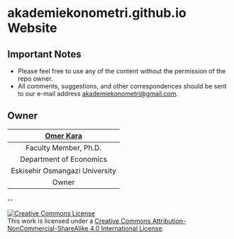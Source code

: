 # akademiekonometri.github.io Website

## Important Notes
- Please feel free to use any of the content without the permission of the repo owner.
- All comments, suggestions, and other correspondences should be sent to our e-mail address [akademiekonometri@gmail.com](<mailto:akademiekonometri@gmail.com>).

## Owner
| [Omer Kara](<omer.kara.ylsy@gmail.com>) |
| :---: |
| Faculty Member, Ph.D. |
| Department of Economics |
| Eskisehir Osmangazi University |
| Owner |

--

<a rel="license" href="http://creativecommons.org/licenses/by-nc-sa/4.0/"><img alt="Creative Commons License" style="border-width:0" src="https://i.creativecommons.org/l/by-nc-sa/4.0/88x31.png" /></a><br />This work is licensed under a <a rel="license" href="http://creativecommons.org/licenses/by-nc-sa/4.0/">Creative Commons Attribution-NonCommercial-ShareAlike 4.0 International License</a>.